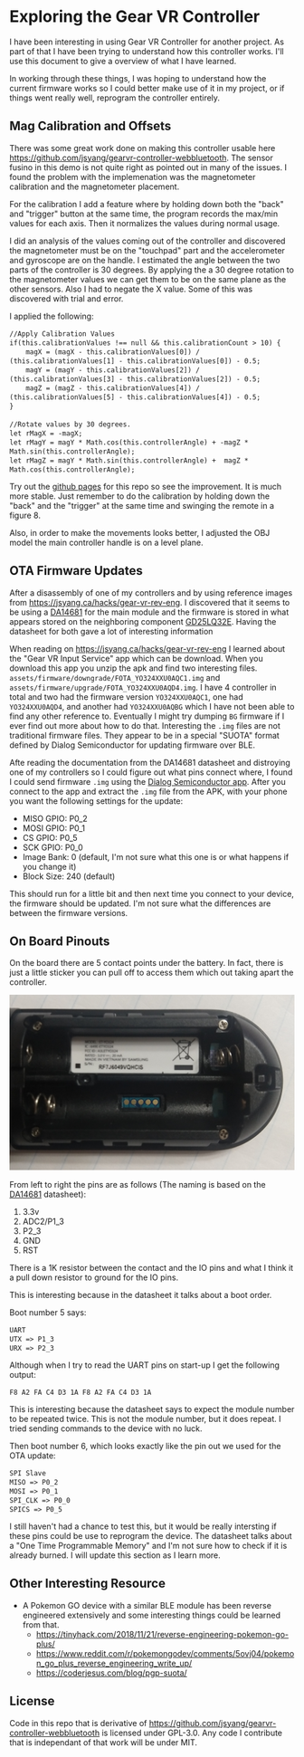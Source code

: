 # Exploring the Gear VR Controller

I have been interesting in using Gear VR Controller for another project. As part of that I have been trying to understand how this controller works. I'll use this document to give a overview of what I have learned.

In working through these things, I was hoping to understand how the current firmware works so I could better make use of it in my project, or if things went really well, reprogram the controller entirely.

## Mag Calibration and Offsets

There was some great work done on making this controller usable here https://github.com/jsyang/gearvr-controller-webbluetooth. The sensor fusino in this demo is not quite right as pointed out in many of the issues. I found the problem with the implemenation was the magnetometer calibration and the magnetometer placement.

For the calibration I add a feature where by holding down both the "back" and "trigger" button at the same time, the program records the max/min values for each axis. Then it normalizes the values during normal usage.

I did an analysis of the values coming out of the controller and discovered the magnetometer must be on the "touchpad" part and the accelerometer and gyroscope are on the handle. I estimated the angle between the two parts of the controller is 30 degrees. By applying the a 30 degree rotation to the magnetometer values we can get them to be on the same plane as the other sensors. Also I had to negate the X value. Some of this was discovered with trial and error.

I applied the following:

```
//Apply Calibration Values
if(this.calibrationValues !== null && this.calibrationCount > 10) {
    magX = (magX - this.calibrationValues[0]) / (this.calibrationValues[1] - this.calibrationValues[0]) - 0.5;
    magY = (magY - this.calibrationValues[2]) / (this.calibrationValues[3] - this.calibrationValues[2]) - 0.5;
    magZ = (magZ - this.calibrationValues[4]) / (this.calibrationValues[5] - this.calibrationValues[4]) - 0.5;
}

//Rotate values by 30 degrees.
let rMagX = -magX;
let rMagY = magY * Math.cos(this.controllerAngle) + -magZ * Math.sin(this.controllerAngle);
let rMagZ = magY * Math.sin(this.controllerAngle) +  magZ * Math.cos(this.controllerAngle);
```

Try out the [github pages](cwig.github.io/gearvr-exploration/index.html) for this repo so see the improvement. It is much more stable. Just remember to do the calibration by holding down the "back" and the "trigger" at the same time and swinging the remote in a figure 8.

Also, in order to make the movements looks better, I adjusted the OBJ model the main controller handle is on a level plane.

## OTA Firmware Updates

After a disassembly of one of my controllers and by using reference images from https://jsyang.ca/hacks/gear-vr-rev-eng. I discovered that it seems to be using a [DA14681](https://www.dialog-semiconductor.com/products/bluetooth-low-energy/da14680-and-da14681#tab-field_tab_content_resources) for the main module and the firmware is stored in what appears stored on the neighboring component [GD25LQ32E](https://www.gigadevice.com/flash-memory/gd25lq32e/). Having the datasheet for both gave a lot of interesting information

When reading on https://jsyang.ca/hacks/gear-vr-rev-eng I learned about the "Gear VR Input Service" app which can be download. When you download this app you unzip the apk and find two interesting files. `assets/firmware/downgrade/FOTA_YO324XXU0AQC1.img` and `assets/firmware/upgrade/FOTA_YO324XXU0AQD4.img`. I have 4 controller in total and two had the firmware version `YO324XXU0AQC1`, one had `YO324XXU0AQD4`, and another had `YO324XXU0AQBG` which I have not been able to find any other reference to. Eventually I might try dumping `BG` firmware if I ever find out more about how to do that. Interesting the `.img` files are not traditional firmware files. They appear to be in a special "SUOTA" format defined by Dialog Semiconductor for updating firmware over BLE.

Afte reading the documentation from the DA14681 datasheet and distroying one of my controllers so I could figure out what pins connect where, I found I could send firmware `.img` using the [Dialog Semiconductor app](https://play.google.com/store/apps/details?id=com.dialog.suota). After you connect to the app and extract the `.img` file from the APK, with your phone you want the following settings for the update:
- MISO GPIO: P0_2
- MOSI GPIO: P0_1
- CS GPIO: P0_5
- SCK GPIO: P0_0
- Image Bank: 0 (default, I'm not sure what this one is or what happens if you change it)
- Block Size: 240 (default)

This should run for a little bit and then next time you connect to your device, the firmware should be updated. I'm not sure what the differences are between the firmware versions.

## On Board Pinouts

On the board there are 5 contact points under the battery. In fact, there is just a little sticker you can pull off to access them which out taking apart the controller.

![Image of 5 Contact Points](images/five_contact_points.jpg)

From left to right the pins are as follows (The naming is based on the [DA14681](https://www.dialog-semiconductor.com/products/bluetooth-low-energy/da14680-and-da14681#tab-field_tab_content_resources) datasheet):

1. 3.3v
2. ADC2/P1_3
3. P2_3
4. GND
5. RST

There is a 1K resistor between the contact and the IO pins and what I think it a pull down resistor to ground for the IO pins.

This is interesting because in the datasheet it talks about a boot order.

Boot number 5 says:

```
UART
UTX => P1_3
URX => P2_3
```

Although when I try to read the UART pins on start-up I get the following output:
```
F8 A2 FA C4 D3 1A F8 A2 FA C4 D3 1A
```
This is interesting because the datasheet says to expect the module number to be repeated twice. This is not the module number, but it does repeat.  I tried sending commands to the device with no luck.

Then boot number 6, which looks exactly like the pin out we used for the OTA update:

```
SPI Slave
MISO => P0_2
MOSI => P0_1
SPI_CLK => P0_0
SPICS => P0_5
```

I still haven't had a chance to test this, but it would be really intersting if these pins could be use to reprogram the device. The datasheet talks about a "One Time Programmable Memory" and I'm not sure how to check if it is already burned. I will update this section as I learn more.

## Other Interesting Resource

- A Pokemon GO device with a similar BLE module has been reverse engineered extensively and some interesting things could be learned from that.
  - https://tinyhack.com/2018/11/21/reverse-engineering-pokemon-go-plus/
  - https://www.reddit.com/r/pokemongodev/comments/5ovj04/pokemon_go_plus_reverse_engineering_write_up/
  - https://coderjesus.com/blog/pgp-suota/

## License

Code in this repo that is derivative of https://github.com/jsyang/gearvr-controller-webbluetooth is licensed under GPL-3.0. Any code I contribute that is independant of that work will be under MIT.
